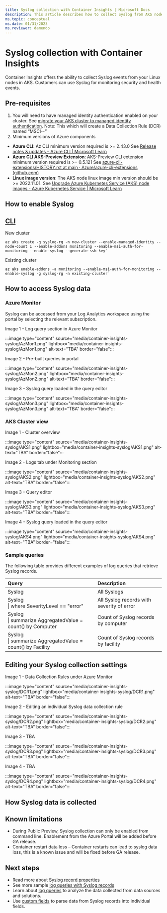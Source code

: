 ```yaml
---
title: Syslog collection with Container Insights | Microsoft Docs
description: This article describes how to collect Syslog from AKS nodes using Container insights.
ms.topic: conceptual
ms.date: 01/31/2023
ms.reviewer: damendo
---
```


# Syslog collection with Container Insights

Container Insights offers the ability to collect Syslog events from your Linux nodes in AKS. Customers can use Syslog for monitoring security and health events. 

## Pre-requisites 

1.	You will need to have managed identity authentication enabled on your cluster. See [migrate your AKS cluster to managed identity authentication](https://docs.microsoft.com/en-us/azure/azure-monitor/containers/container-insights-enable-existing-clusters?tabs=azure-cli#migrate-to-managed-identity-authentication). Note: This which will create a Data Collection Rule (DCR) named “MSCI-<WorkspaceRegion>-<ClusterName>” 
2.	Minimum versions of Azure components
  - **Azure CLI**: Az CLI minimum version required is >= 2.43.0 See [Release notes & updates – Azure CLI | Microsoft Learn](https://learn.microsoft.com/en-us/cli/azure/release-notes-azure-cli#aks-1)
  - **Azure CLI AKS-Preview Extension**: AKS-Preview CLI extension minimum version required is >= 0.5.121 See [azure-cli-extensions/HISTORY.rst at main · Azure/azure-cli-extensions (github.com)](https://github.com/Azure/azure-cli-extensions/blob/main/src/aks-preview/HISTORY.rst#05121)
  - **Linux image version**: The AKS node linux image min version should be >= 2022.11.01. See [Upgrade Azure Kubernetes Service (AKS) node images - Azure Kubernetes Service | Microsoft Learn](https://learn.microsoft.com/en-us/azure/aks/node-image-upgrade)

## How to enable Syslog
  
## [CLI](#tab/azure-cli)

New cluster

```azurecli
az aks create -g syslog-rg -n new-cluster --enable-managed-identity --node-count 1 --enable-addons monitoring --enable-msi-auth-for-monitoring --enable-syslog --generate-ssh-key`
```
  
Existing cluster

```azurecli
az aks enable-addons -a monitoring --enable-msi-auth-for-monitoring --enable-syslog -g syslog-rg -n existing-cluster`
```


## How to access Syslog data
 
### Azure Monitor 

Syslog can be accessed from your Log Analytics workspace using the portal by selecting the relevant subscription. 

Image 1 - Log query section in Azure Monitor

:::image type="content" source="media/container-insights-syslog/AzMon1.png" lightbox="media/container-insights-syslog/AzMon1.png" alt-text="TBA" border="false":::  

Image 2 - Pre-built queries in portal

:::image type="content" source="media/container-insights-syslog/AzMon2.png" lightbox="media/container-insights-syslog/AzMon2.png" alt-text="TBA" border="false":::  
  
Image 3 - Syslog query loaded in the query editor 

:::image type="content" source="media/container-insights-syslog/AzMon3.png" lightbox="media/container-insights-syslog/AzMon3.png" alt-text="TBA" border="false":::    
  
### AKS Cluster view

Image 1 - Cluster overview

:::image type="content" source="media/container-insights-syslog/AKS1.png" lightbox="media/container-insights-syslog/AKS1.png" alt-text="TBA" border="false":::  
  
Image 2 - Logs tab under Monitoring section

:::image type="content" source="media/container-insights-syslog/AKS2.png" lightbox="media/container-insights-syslog/AKS2.png" alt-text="TBA" border="false":::  
  
Image 3 - Query editor

:::image type="content" source="media/container-insights-syslog/AKS3.png" lightbox="media/container-insights-syslog/AKS3.png" alt-text="TBA" border="false":::  
  
Image 4 - Syslog query loaded in the query editor 
  
:::image type="content" source="media/container-insights-syslog/AKS4.png" lightbox="media/container-insights-syslog/AKS4.png" alt-text="TBA" border="false":::
  
### Sample queries
  
The following table provides different examples of log queries that retrieve Syslog records.

| Query | Description |
|:--- |:--- |
| Syslog |All Syslogs |
| Syslog </br> &#124; where SeverityLevel == "error" |All Syslog records with severity of error |
| Syslog </br> &#124; summarize AggregatedValue = count() by Computer |Count of Syslog records by computer |
| Syslog </br> &#124; summarize AggregatedValue = count() by Facility |Count of Syslog records by facility |  

## Editing your Syslog collection settings

Image 1 - Data Collection Rules under Azure Monitor

:::image type="content" source="media/container-insights-syslog/DCR1.png" lightbox="media/container-insights-syslog/DCR1.png" alt-text="TBA" border="false":::

Image 2 - Editing an individual Syslog data collection rule 

:::image type="content" source="media/container-insights-syslog/DCR2.png" lightbox="media/container-insights-syslog/DCR2.png" alt-text="TBA" border="false":::

Image 3 - TBA

:::image type="content" source="media/container-insights-syslog/DCR3.png" lightbox="media/container-insights-syslog/DCR3.png" alt-text="TBA" border="false":::

Image 4 - TBA

:::image type="content" source="media/container-insights-syslog/DCR4.png" lightbox="media/container-insights-syslog/DCR4.png" alt-text="TBA" border="false":::


## How Syslog data is collected

## Known limitations

- During Public Preview, Syslog collection can only be enabled from command line. Enablement from the Azure Portal will be added before GA release. 
- Container restart data loss – Container restarts can lead to syslog data loss, this is a known issue and will be fixed before GA release. 

## Next steps

- Read more about [Syslog record properties](https://docs.microsoft.com/en-us/azure/azure-monitor/agents/data-sources-syslog#syslog-record-properties)
- See more sample [log queries with Syslog records](https://docs.microsoft.com/en-us/azure/azure-monitor/agents/data-sources-syslog#log-queries-with-syslog-records)
- Learn about [log queries](https://learn.microsoft.com/en-us/azure/azure-monitor/logs/log-query-overview) to analyze the data collected from data sources and solutions.
- Use [custom fields](https://learn.microsoft.com/en-us/azure/azure-monitor/logs/custom-fields) to parse data from Syslog records into individual fields.


